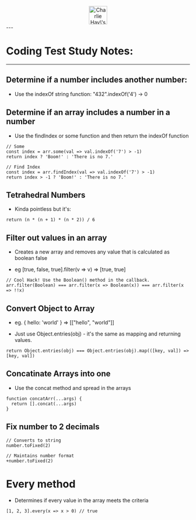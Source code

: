 <center>
<img src="https://raw.githubusercontent.com/charliehay/js_masterclass/main/images/logo.png" height="50" alt="Charlie Hay\'s JS MasterClass" />
</center>
---

# Coding Test Study Notes:

---

## Determine if a number includes another number:

- Use the indexOf string function: "432".indexOf('4') -> 0

## Determine if an array includes a number in a number

- Use the findIndex or some function and then return the indexOf function 

```
// Some
const index = arr.some(val => val.indexOf('7') > -1) 
return index ? 'Boom!' : 'There is no 7.'

// Find Index
const index = arr.findIndex(val => val.indexOf('7') > -1) 
return index > -1 ? 'Boom!' : 'There is no 7.'
```

## Tetrahedral Numbers

- Kinda pointless but it's:

```
return (n * (n + 1) * (n * 2)) / 6
```

## Filter out values in an array

- Creates a new array and removes any value that is calculated as boolean false

- eg [true, false, true].filter(v => v) => [true, true]

```
// Cool Hack! Use the Boolean() method in the callback.
arr.filter(Boolean) === arr.filter(x => Boolean(x)) === arr.filter(x => !!x)
```

## Convert Object to Array

- eg. { hello: 'world' } => [["hello", "world"]]

- Just use Object.entries(obj) - it's the same as mapping and returning values.

```
return Object.entries(obj) === Object.entries(obj).map(([key, val]) => [key, val])
```

## Concatinate Arrays into one

- Use the concat method and spread in the arrays 

```
function concatArr(...args) {
  return [].concat(...args)
}
```

## Fix number to 2 decimals
```
// Converts to string
number.toFixed(2)

// Maintains number format
+number.toFixed(2)
```

# Every method
- Determines if every value in the array meets the criteria

```
[1, 2, 3].every(x => x > 0) // true
```